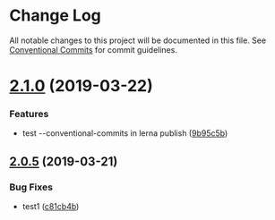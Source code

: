 # Change Log

All notable changes to this project will be documented in this file.
See [Conventional Commits](https://conventionalcommits.org) for commit guidelines.

# [2.1.0](https://github.com/xiaolei/ic-codemodule/compare/ic-codemodule@2.0.6...ic-codemodule@2.1.0) (2019-03-22)


### Features

* test --conventional-commits in lerna publish ([9b95c5b](https://github.com/xiaolei/ic-codemodule/commit/9b95c5b))





## [2.0.5](https://github.com/xiaolei/ic-codemodule/compare/ic-codemodule@2.0.4...ic-codemodule@2.0.5) (2019-03-21)


### Bug Fixes

* test1 ([c81cb4b](https://github.com/xiaolei/ic-codemodule/commit/c81cb4b))
